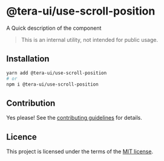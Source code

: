 # @tera-ui/use-scroll-position

A Quick description of the component

> This is an internal utility, not intended for public usage.

## Installation

```sh
yarn add @tera-ui/use-scroll-position
# or
npm i @tera-ui/use-scroll-position
```

## Contribution

Yes please! See the
[contributing guidelines](https://github.com/hieumau12/tera-ui/blob/master/CONTRIBUTING.md)
for details.

## Licence

This project is licensed under the terms of the
[MIT license](https://github.com/hieumau12/tera-ui/blob/master/LICENSE).
